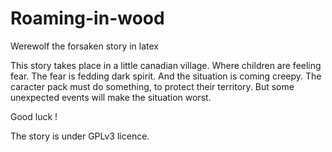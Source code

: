 Roaming-in-wood
===============

Werewolf the forsaken story in latex

This story takes place in a little canadian village. Where children are feeling fear. The fear is fedding dark spirit. 
And the situation is coming creepy. The caracter pack must do something, to protect their territory. 
But some unexpected events will make the situation worst. 

Good luck !


The story is under GPLv3 licence.
